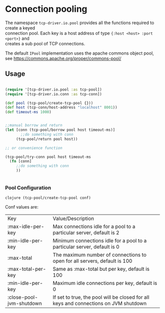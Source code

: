# Connection pooling

The namespace ```tcp-driver.io.pool``` provides all the functions required to create a keyed  
connection pool. Each key is a host address of type ```{:host <host> :port <port>}``` and  
creates a sub pool of TCP connections.   

The default ```IPool``` implementation uses the apache commons object pool,  
see https://commons.apache.org/proper/commons-pool/  

## Usage

```clojure

(require '[tcp-driver.io.pool :as tcp-pool])
(require '[tcp-driver.io.conn :as tcp-conn])

(def pool (tcp-pool/create-tcp-pool {}))
(def host (tcp-conn/host-address "localhost" 8001))
(def timeout-ms 1000)


;;manual borrow and return
(let [conn (tcp-pool/borrow pool host timeout-ms)]
       ;;do something with conn
     (tcp-pool/return pool host))

;; or convenience function

(tcp-pool/try-conn pool host timeout-ms 
  (fn [conn] 
     ;;do something with conn
     ))
     
```

### Pool Configuration

```clojure (tcp-pool/create-tcp-pool conf)```

Conf values are:

<table>
 <tr><td>Key</td><td>Value/Description</td></tr>
 <tr><td>:max-idle-per-key</td><td>Max connections idle for a pool to a particular server, default is 2</td></tr>
 <tr><td>:min-idle-per-key</td><td>Minimum connections idle for a pool to a particular server, default is 0</td></tr>
 <tr><td>:max-total</td><td>The maximum number of connections to open for all servers, default is 100</td></tr>
 <tr><td>:max-total-per-key</td><td>Same as :max-total but per key, default is 100</td></tr>
 <tr><td>:min-idle-per-key</td><td>Maximum idle connections per key, default is 0</td></tr>
 <tr><td>:close-pool-jvm-shutdown</td><td>If set to true, the pool will be closed for all keys and connections on JVM shutdown</td></tr>
</table>
